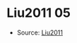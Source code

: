 <a name="material" />

# Liu2011 05
<script type="application/ld+json">
  {
    "@context": "https://schema.org/",
    "@type": "ChemicalSubstance",
    "http://purl.org/dc/terms/conformsTo":
      {
        "@type": "CreativeWork",
        "@id": "https://bioschemas.org/profiles/ChemicalSubstance/0.4-RELEASE/"
      },
    "@id": "https://egonw.github.io/nanowiki/nanowiki86.html#material",
    "name": "Liu2011 05",
    "sameAs": "http://127.0.0.1/mediawiki/index.php/Special:URIResolver/Liu2011_05"
  }
</script>


* Source: [Liu2011](http://127.0.0.1/mediawiki/index.php/Special:URIResolver/Liu2011)
